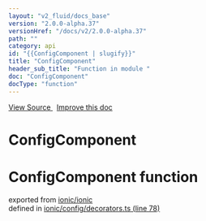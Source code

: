 ```yaml
---
layout: "v2_fluid/docs_base"
version: "2.0.0-alpha.37"
versionHref: "/docs/v2/2.0.0-alpha.37"
path: ""
category: api
id: "{{ConfigComponent | slugify}}"
title: "ConfigComponent"
header_sub_title: "Function in module "
doc: "ConfigComponent"
docType: "function"
---
```



<div class="improve-docs">
  <a href='http://github.com/driftyco/ionic2/tree/master/ionic/config/decorators.ts#L77'>
    View Source
  </a>
  &nbsp;
  <a href='http://github.com/driftyco/ionic2/edit/master/ionic/config/decorators.ts#L77'>
    Improve this doc
  </a>
</div>




<h1 class="api-title">

  ConfigComponent



</h1>







<h1 class="class export">ConfigComponent <span class="type">function</span></h1>
<p class="module">exported from <a href='undefined'>ionic/ionic</a><br/>
defined in <a href="https://github.com/driftyco/ionic2/tree/master/ionic/config/decorators.ts#L78-L90">ionic/config/decorators.ts (line 78)</a>
</p>

